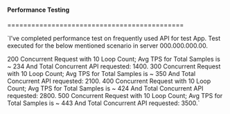 #### Performance Testing
============================================

`I’ve completed performance test on frequently used API for test App. 
Test executed for the below mentioned scenario in server 000.000.000.00. 

200 Concurrent Request with 10 Loop Count; Avg TPS for Total Samples is ~ 234 And Total Concurrent API requested: 1400.
300 Concurrent Request with 10 Loop Count; Avg TPS for Total Samples is ~ 350 And Total Concurrent API requested: 2100.
400 Concurrent Request with 10 Loop Count; Avg TPS for Total Samples is ~ 424 And Total Concurrent API requested: 2800.
500 Concurrent Request with 10 Loop Count; Avg TPS for Total Samples is ~ 443 And Total Concurrent API requested: 3500.`
